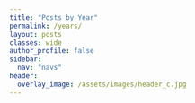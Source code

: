 ```yaml
---
title: "Posts by Year"
permalink: /years/
layout: posts
classes: wide
author_profile: false
sidebar:
  nav: "navs"
header:
  overlay_image: /assets/images/header_c.jpg
---
```

